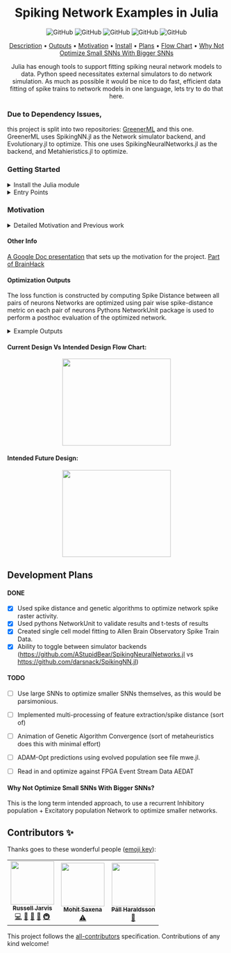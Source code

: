<h1 align="center">
  Spiking Network Examples in Julia
</h1>

<p align="center">
  <img alt="GitHub" src="https://img.shields.io/badge/all_contributors-2-orange.svg?style=flat-square">
  <img alt="GitHub" src="https://img.shields.io/github/issues/russelljjarvis/SpikeNetOpt.jl.svg">
  <img alt="GitHub" src="https://img.shields.io/github/issues-closed/russelljjarvis/SpikeNetOpt.jl.svg">
  <img alt="GitHub" src="https://img.shields.io/github/commit-activity/m/russelljjarvis/SpikeNetOpt.jl.svg">
  <img alt="GitHub" src="https://github.com/russelljjarvis/SpikeNetOpt.jl/workflows/CI/badge.svg">

</p>

<!--  <img alt="GitHub" src="https://github.com/russelljjarvis/SpikeNetOpt.jl/workflows/CI/badge.svg"> -->

<p align="center">
  <a href="#Description">Description</a> •
  <a href="#Example-Outputs">Outputs</a> •
  <a href="#Motivation">Motivation</a> •
  <a href="#Install-the-Julia-module">Install</a> •
  <a href="#Development-Plans">Plans</a> •
  <a href="#Current-Design-Flow-Chart">Flow Chart</a> •
  <a href="#Why-Not-Optimize-Small-SNNs-With-Bigger-SNNs">Why Not Optimize Small SNNs With Bigger SNNs</a>
</p>

<p align="center">
Julia has enough tools to support fitting spiking neural network models to data. Python speed necessitates external simulators to do network simulation. As much as possible it would be nice to do fast, efficient data fitting of spike trains to network models in one language, lets try to do that here.
</p>

### Due to Dependency Issues, 
this project is split into two repositories: [GreenerML](https://github.com/russelljjarvis/GreenerML.jl) and this one.
GreenerML uses SpikingNN.jl as the Network simulator backend, and Evolutionary.jl to optimize. This one uses SpikingNeuralNetworks.jl as the backend, and Metahieristics.jl to optimize.


### Getting Started

<details>
  <summary>Install the Julia module</summary>
  

This is not yet an official package, so the package would need to be added in developer mode. The short way to do this is as follows:
```
import Pkg
Pkg.add(url="https://github.com/russelljjarvis/SpikeNetOpt.jl.git")
```
or 
```
] add https://github.com/russelljjarvis/SpikeNetOpt.jl.git
```
The long way invovles:
```
git clone https://github.com/russelljjarvis/SpikeNetOpt.jl
```

```
cd SpikeNetOpt.jl
julia
]
(@v1.5) pkg> develop .
```
Or
```
Pkg.develop(PackageSpec(path=pwd()))

```
</details>

<details>
<summary>Entry Points</summary>



Optimize a spiking neural network by exploring effect of parameter that controls connectome graph structure:
```
julia
include("examples/run_net_opt.jl")

```
```
cd examples
julia run_net_opt.jl
```

Single cell data fitting against spike times:
```
cd test
julia single_cell_opt_adexp.jl
julia single_cell_opt_izhi.jl
```


</details>

### Motivation
<details>
  <summary>Detailed Motivation and Previous work</summary>

(https://github.com/russelljjarvis/BluePyOpt/blob/neuronunit_reduced_cells/examples/neuronunit/OptimizationMulitSpikingIzhikevichModel.ipynb) in data-driven optimization of spiking neurons was implemented in Python. The Python implementation of reduced model simulation sometimes called external simulation, and overall my previous implementation of reduced model optimization was slower and more complex than it needed to be, for language and tool specific reasons.

Reduced model spiking neurons models have compact equations, and they should be fast to simulate, but Python often calls external codes and programes (C,C++,NEURON,brian2,NEST,PyNN) to achieve a speedup for network simulations, however, approaches for speeding up network simulations are not necessarily efficient or convenient for running single-cell simulations, as me be required for single cell optimizations.  This strategy of calling external code causes an intolerable code complexity and intolerable run-time cost for single neuron simulations. The Python tool numba JIT partially remedies this problem, however, code from the Python optimization framework DEAP/BluePyOpt also induces an additional overhead. An almost pure Julia SNN optimization routine is a better solution to efficiently optimizing Reduced SNN models. In this package, two other packages: Evolutionary.jl, and Metaheuristics provide genetic algorithms used to optimize spiking neural networks.

	
</details>

#### Other Info
[A Google Doc presentation](https://docs.google.com/presentation/d/1bWA5LhgAD8D4MGPQxf5P6jtb0spVEGeJKyXCHnh-aq0/edit?usp=sharing) that sets up the motivation for the project.
[Part of BrainHack](https://brainhack.org/global2021/project/project_98/)

#### Optimization Outputs
The loss function is constructed by computing Spike Distance between all pairs of neurons
Networks are optimized using pair wise spike-distance metric on each pair of neurons
Pythons NetworkUnit package is used to perform a posthoc evaluation of the optimized network.
<details>
  <summary>Example Outputs</summary>


See the figure below where local variation and firing rates are compared against every neuron between two model networks.

#### Network optimization
For example this is a ground truth model versus an optimized model t-test of firing rates:
```
Student's t-test
	datasize: 200 	 200
	t = 11.811 	 p value = 1.82e-25
```
#### Single Cell optimization
Note for perspective 86% of spike times are matched in some of the best, model fitting competitions.
Output from a single cell optimization:

<p align="center">
	<img src="https://github.com/russelljjarvis/SpikeNetOpt.jl/blob/main/img/single_cell_spike_time_fit.png" width="250" height="200">
</p>

Output from a Network Spike Time optimization (note that Unicode backend is the plotting method, and neuron synapses fire propabilistically):

<p align="center">
	<img src="https://github.com/russelljjarvis/SpikeNetOpt.jl/blob/main/img/net_compare_unicode.png" width="250" height="200">
</p>
</details>

#### Current Design Vs Intended Design Flow Chart:


<p align="center">
	<img src="https://github.com/russelljjarvis/SpikeNetOpt.jl/blob/main/doc/Flowchart%20(2).jpg" width="250" height="200">
</p>
<h4> Intended Future Design: </h4>
<p align="center">
	<img src="https://github.com/russelljjarvis/SpikeNetOpt.jl/blob/main/img/second_flow_diagram.png" width="250" height="200">
</p>



	
## Development Plans
#### DONE

- [x] Used spike distance and genetic algorithms to optimize network spike raster activity.
- [x] Used pythons NetworkUnit to validate results and t-tests of results
- [x] Created single cell model fitting to Allen Brain Observatory Spike Train Data.
- [x] Ability to toggle between simulator backends (https://github.com/AStupidBear/SpikingNeuralNetworks.jl vs https://github.com/darsnack/SpikingNN.jl)

#### TODO
- [ ] Use large SNNs to optimize smaller SNNs themselves, as this would be parsimonious.
- [ ] Implemented multi-processing of feature extraction/spike distance (sort of)
- [ ] Animation of Genetic Algorithm Convergence (sort of metaheuristics does this with minimal effort)
- [ ] ADAM-Opt predictions using evolved population see file mwe.jl.
- [ ] Read in and optimize against FPGA Event Stream Data AEDAT


#### Why Not Optimize Small SNNs With Bigger SNNs?
This is the long term intended approach, to use a recurrent Inhibitory population + Excitatory population
Network to optimize smaller networks.

## Contributors ✨

Thanks goes to these wonderful people ([emoji key](https://allcontributors.org/docs/en/emoji-key)):

<!-- ALL-CONTRIBUTORS-LIST:START - Do not remove or modify this section -->
<!-- prettier-ignore-start -->
<!-- markdownlint-disable -->
<table>
  <tr>
    <td align="center"><a href="https://russelljjarvis.github.io/home/"><img src="https://avatars.githubusercontent.com/u/7786645?v=4?s=100" width="100px;" alt=""/><br /><sub><b>Russell Jarvis</b></sub></a><br /><a href="https://github.com/russelljjarvis/SpikeNetOpt.jl/commits?author=russelljjarvis" title="Code">💻</a> <a href="https://github.com/russelljjarvis/SpikeNetOpt.jl/commits?author=russelljjarvis" title="Documentation">📖</a> <a href="#ideas-russelljjarvis" title="Ideas, Planning, & Feedback">🤔</a> <a href="#design-russelljjarvis" title="Design">🎨</a> <a href="#infra-russelljjarvis" title="Infrastructure (Hosting, Build-Tools, etc)">🚇</a></td>
    <td align="center"><a href="https://github.com/mohitsaxenaknoldus"><img src="https://avatars.githubusercontent.com/u/76725454?v=4?s=100" width="100px;" alt=""/><br /><sub><b>Mohit Saxena</b></sub></a><br /><a href="https://github.com/russelljjarvis/SpikeNetOpt.jl/commits?author=mohitsaxenaknoldus" title="Tests">⚠️</a></td>
    <td align="center"><a href="https://github.com/PallHaraldsson"><img src="https://avatars.githubusercontent.com/u/8005416?v=4?s=100" width="100px;" alt=""/><br /><sub><b>Páll Haraldsson</b></sub></a><br /><a href="https://github.com/russelljjarvis/SpikeNetOpt.jl/commits?author=PallHaraldsson" title="Documentation">📖</a></td>
  </tr>
</table>

<!-- markdownlint-restore -->
<!-- prettier-ignore-end -->

<!-- ALL-CONTRIBUTORS-LIST:END -->

This project follows the [all-contributors](https://github.com/all-contributors/all-contributors) specification. Contributions of any kind welcome!

